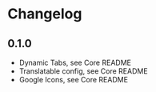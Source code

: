 # Changelog

## 0.1.0

-   Dynamic Tabs, see Core README
-   Translatable config, see Core README
-   Google Icons, see Core README
